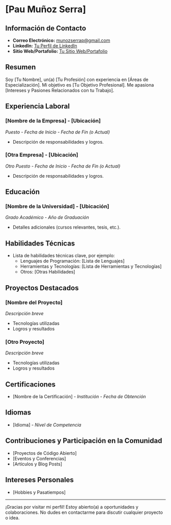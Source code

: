 # [Pau Muñoz Serra]

## Información de Contacto

- **Correo Electrónico:** munozserrap@gmail.com
- **LinkedIn:** [Tu Perfil de LinkedIn](https://www.linkedin.com/in/pau-muñoz-serra-1383a6194/)
- **Sitio Web/Portafolio:** [Tu Sitio Web/Portafolio](https://munozserrap.wixsite.com/pmsporfoli)

## Resumen

Soy [Tu Nombre], un(a) [Tu Profesión] con experiencia en [Áreas de Especialización]. Mi objetivo es [Tu Objetivo Profesional]. Me apasiona [Intereses y Pasiones Relacionados con tu Trabajo].

## Experiencia Laboral

### [Nombre de la Empresa] - [Ubicación]
*Puesto* - *Fecha de Inicio - Fecha de Fin (o Actual)*

- Descripción de responsabilidades y logros.

### [Otra Empresa] - [Ubicación]
*Otro Puesto* - *Fecha de Inicio - Fecha de Fin (o Actual)*

- Descripción de responsabilidades y logros.

## Educación

### [Nombre de la Universidad] - [Ubicación]
*Grado Académico* - *Año de Graduación*

- Detalles adicionales (cursos relevantes, tesis, etc.).

## Habilidades Técnicas

- Lista de habilidades técnicas clave, por ejemplo:
  - Lenguajes de Programación: [Lista de Lenguajes]
  - Herramientas y Tecnologías: [Lista de Herramientas y Tecnologías]
  - Otros: [Otras Habilidades]

## Proyectos Destacados

### [Nombre del Proyecto]
*Descripción breve*

- Tecnologías utilizadas
- Logros y resultados

### [Otro Proyecto]
*Descripción breve*

- Tecnologías utilizadas
- Logros y resultados

## Certificaciones

- [Nombre de la Certificación] - *Institución* - *Fecha de Obtención*

## Idiomas

- [Idioma] - *Nivel de Competencia*

## Contribuciones y Participación en la Comunidad

- [Proyectos de Código Abierto]
- [Eventos y Conferencias]
- [Artículos y Blog Posts]

## Intereses Personales

- [Hobbies y Pasatiempos]

---

¡Gracias por visitar mi perfil! Estoy abierto(a) a oportunidades y colaboraciones. No dudes en contactarme para discutir cualquier proyecto o idea.

